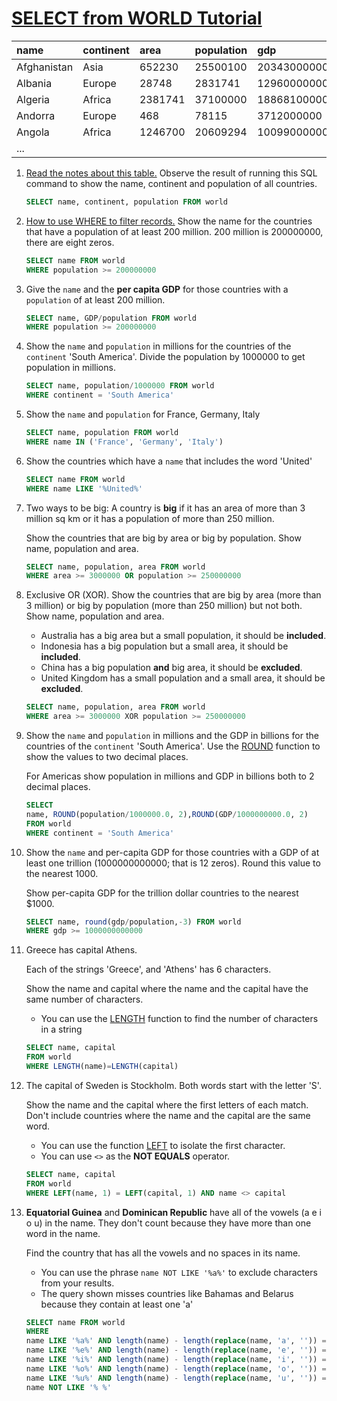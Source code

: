 # [SELECT from WORLD Tutorial](https://www.sqlzoo.net/wiki/SELECT_from_WORLD_Tutorial)

| name        | continent | area    | population | gdp          |
| :---------- | :-------- | :------ | :--------- | :----------- |
| Afghanistan | Asia      | 652230  | 25500100   | 20343000000  |
| Albania     | Europe    | 28748   | 2831741    | 12960000000  |
| Algeria     | Africa    | 2381741 | 37100000   | 188681000000 |
| Andorra     | Europe    | 468     | 78115      | 3712000000   |
| Angola      | Africa    | 1246700 | 20609294   | 100990000000 |
| ...         |           |         |            |              |

1. [Read the notes about this table.](https://www.sqlzoo.net/wiki/Read_the_notes_about_this_table.) Observe the result of running this SQL command to show the name, continent and population of all countries.

   ```sql
   SELECT name, continent, population FROM world
   ```

2. [How to use WHERE to filter records.](https://www.sqlzoo.net/wiki/WHERE_filters) Show the name for the countries that have a population of at least 200 million. 200 million is 200000000, there are eight zeros.

   ```sql
   SELECT name FROM world
   WHERE population >= 200000000
   ```

3. Give the `name` and the **per capita GDP** for those countries with a `population` of at least 200 million.

   ```sql
   SELECT name, GDP/population FROM world
   WHERE population >= 200000000
   ```

4. Show the `name` and `population` in millions for the countries of the `continent` 'South America'. Divide the population by 1000000 to get population in millions.

   ```sql
   SELECT name, population/1000000 FROM world
   WHERE continent = 'South America'
   ```

5. Show the `name` and `population` for France, Germany, Italy

   ```sql
   SELECT name, population FROM world
   WHERE name IN ('France', 'Germany', 'Italy')
   ```

6. Show the countries which have a `name` that includes the word 'United'

   ```sql
   SELECT name FROM world
   WHERE name LIKE '%United%'
   ```

7. Two ways to be big: A country is **big** if it has an area of more than 3 million sq km or it has a population of more than 250 million.

   Show the countries that are big by area or big by population. Show name, population and area.

   ```sql
   SELECT name, population, area FROM world
   WHERE area >= 3000000 OR population >= 250000000
   ```

8. Exclusive OR (XOR). Show the countries that are big by area (more than 3 million) or big by population (more than 250 million) but not both. Show name, population and area.

   - Australia has a big area but a small population, it should be **included**.
   - Indonesia has a big population but a small area, it should be **included**.
   - China has a big population **and** big area, it should be **excluded**.
   - United Kingdom has a small population and a small area, it should be **excluded**.

   ```sql
   SELECT name, population, area FROM world
   WHERE area >= 3000000 XOR population >= 250000000
   ```

9. Show the `name` and `population` in millions and the GDP in billions for the countries of the `continent` 'South America'. Use the [ROUND](https://www.sqlzoo.net/wiki/ROUND) function to show the values to two decimal places.

   For Americas show population in millions and GDP in billions both to 2 decimal places.

   ```sql
   SELECT 
   name, ROUND(population/1000000.0, 2),ROUND(GDP/1000000000.0, 2) 
   FROM world
   WHERE continent = 'South America'
   ```

10. Show the `name` and per-capita GDP for those countries with a GDP of at least one trillion (1000000000000; that is 12 zeros). Round this value to the nearest 1000.

    Show per-capita GDP for the trillion dollar countries to the nearest $1000.

    ```sql
    SELECT name, round(gdp/population,-3) FROM world
    WHERE gdp >= 1000000000000
    ```

11. Greece has capital Athens.

    Each of the strings 'Greece', and 'Athens' has 6 characters.

    Show the name and capital where the name and the capital have the same number of characters.

    - You can use the [LENGTH](https://www.sqlzoo.net/wiki/LENGTH) function to find the number of characters in a string

    ```sql
    SELECT name, capital
    FROM world
    WHERE LENGTH(name)=LENGTH(capital)
    ```

12. The capital of Sweden is Stockholm. Both words start with the letter 'S'.

    Show the name and the capital where the first letters of each match. Don't include countries where the name and the capital are the same word.

    - You can use the function [LEFT](https://www.sqlzoo.net/wiki/LEFT) to isolate the first character.
    - You can use `<>` as the **NOT EQUALS** operator.

    ```sql
    SELECT name, capital
    FROM world
    WHERE LEFT(name, 1) = LEFT(capital, 1) AND name <> capital
    ```

13. **Equatorial Guinea** and **Dominican Republic** have all of the vowels (a e i o u) in the name. They don't count because they have more than one word in the name.

    Find the country that has all the vowels and no spaces in its name.

    - You can use the phrase `name NOT LIKE '%a%'` to exclude characters from your results.
    - The query shown misses countries like Bahamas and Belarus because they contain at least one 'a'

    ```sql
    SELECT name FROM world
    WHERE 
    name LIKE '%a%' AND length(name) - length(replace(name, 'a', '')) = 1 AND 
    name LIKE '%e%' AND length(name) - length(replace(name, 'e', '')) = 1 AND 
    name LIKE '%i%' AND length(name) - length(replace(name, 'i', '')) = 1 AND 
    name LIKE '%o%' AND length(name) - length(replace(name, 'o', '')) = 1 AND 
    name LIKE '%u%' AND length(name) - length(replace(name, 'u', '')) = 1 AND 
    name NOT LIKE '% %'
    
    ```
    


​	